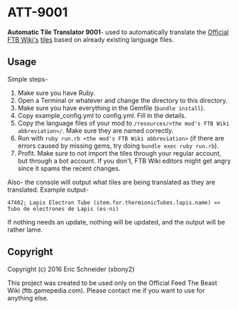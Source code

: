 # ATT-9001

**Automatic Tile Translator 9001**- used to automatically translate the [Official FTB Wiki's](https://ftb.gamepedia.com/FTB_Wiki) [tiles](https://ftb.gamepedia.com/Special:TileList) based on already existing language files.

## Usage
Simple steps-

1. Make sure you have Ruby.
2. Open a Terminal or whatever and change the directory to this directory.
3. Make sure you have everything in the Gemfile (`bundle install`).
4. Copy example_config.yml to config.yml. Fill in the details.
5. Copy the language files of your mod to `/resources/<the mod's FTB Wiki abbreviation>/`. Make sure they are named correctly.
6. Run with `ruby run.rb <the mod's FTB Wiki abbreviation>` (if there are errors caused by missing gems, try doing `bundle exec ruby run.rb`).
7. Profit. Make sure to not import the tiles through your regular account, but through a bot account. If you don't, FTB Wiki editors might get angry since it spams the recent changes.

Also- the console will output what tiles are being translated as they are translated. Example output-
```
47402; Lapis Electron Tube (item.for.thermionicTubes.lapis.name) => Tubo de electrones de Lapis (es-ni)
```

If nothing needs an update, nothing will be updated, and the output will be rather lame.

## Copyright
Copyright (c) 2016 Eric Schneider (xbony2)

This project was created to be used only on the Official Feed The Beast Wiki (ftb.gamepedia.com). Please contact me if you want to use for anything else.
